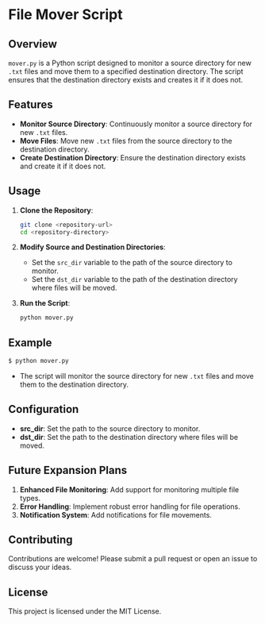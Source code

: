 
# File Mover Script

## Overview
`mover.py` is a Python script designed to monitor a source directory for new `.txt` files and move them to a specified destination directory. The script ensures that the destination directory exists and creates it if it does not.

## Features
- **Monitor Source Directory**: Continuously monitor a source directory for new `.txt` files.
- **Move Files**: Move new `.txt` files from the source directory to the destination directory.
- **Create Destination Directory**: Ensure the destination directory exists and create it if it does not.

## Usage
1. **Clone the Repository**:
    ```bash
    git clone <repository-url>
    cd <repository-directory>
    ```

2. **Modify Source and Destination Directories**:
   - Set the `src_dir` variable to the path of the source directory to monitor.
   - Set the `dst_dir` variable to the path of the destination directory where files will be moved.

3. **Run the Script**:
    ```bash
    python mover.py
    ```

## Example
```bash
$ python mover.py
```
- The script will monitor the source directory for new `.txt` files and move them to the destination directory.

## Configuration
- **src_dir**: Set the path to the source directory to monitor.
- **dst_dir**: Set the path to the destination directory where files will be moved.

## Future Expansion Plans
1. **Enhanced File Monitoring**: Add support for monitoring multiple file types.
2. **Error Handling**: Implement robust error handling for file operations.
3. **Notification System**: Add notifications for file movements.

## Contributing
Contributions are welcome! Please submit a pull request or open an issue to discuss your ideas.

## License
This project is licensed under the MIT License.
